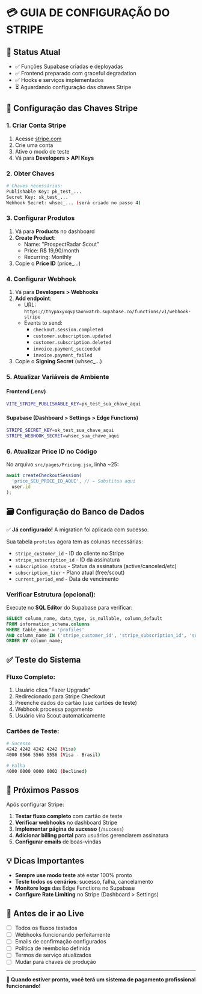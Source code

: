 # 💳 **GUIA DE CONFIGURAÇÃO DO STRIPE**

## 🎯 **Status Atual**
- ✅ Funções Supabase criadas e deployadas
- ✅ Frontend preparado com graceful degradation
- ✅ Hooks e serviços implementados
- ⏳ Aguardando configuração das chaves Stripe

## 🔑 **Configuração das Chaves Stripe**

### **1. Criar Conta Stripe**
1. Acesse [stripe.com](https://stripe.com)
2. Crie uma conta
3. Ative o modo de teste
4. Vá para **Developers > API Keys**

### **2. Obter Chaves**
```bash
# Chaves necessárias:
Publishable Key: pk_test_...
Secret Key: sk_test_...
Webhook Secret: whsec_... (será criado no passo 4)
```

### **3. Configurar Produtos**
1. Vá para **Products** no dashboard
2. **Create Product**:
   - Name: "ProspectRadar Scout"
   - Price: R$ 19,90/month
   - Recurring: Monthly
3. Copie o **Price ID** (price_...)

### **4. Configurar Webhook**
1. Vá para **Developers > Webhooks**
2. **Add endpoint**:
   - URL: `https://thypaxyxqvpsaonwatrb.supabase.co/functions/v1/webhook-stripe`
   - Events to send:
     - `checkout.session.completed`
     - `customer.subscription.updated`
     - `customer.subscription.deleted`
     - `invoice.payment_succeeded`
     - `invoice.payment_failed`
3. Copie o **Signing Secret** (whsec_...)

### **5. Atualizar Variáveis de Ambiente**

#### **Frontend (.env)**
```bash
VITE_STRIPE_PUBLISHABLE_KEY=pk_test_sua_chave_aqui
```

#### **Supabase (Dashboard > Settings > Edge Functions)**
```bash
STRIPE_SECRET_KEY=sk_test_sua_chave_aqui
STRIPE_WEBHOOK_SECRET=whsec_sua_chave_aqui
```

### **6. Atualizar Price ID no Código**
No arquivo `src/pages/Pricing.jsx`, linha ~25:
```jsx
await createCheckoutSession(
  'price_SEU_PRICE_ID_AQUI', // ← Substitua aqui
  user.id
);
```

## 🗃️ **Configuração do Banco de Dados**

✅ **Já configurado!** A migration foi aplicada com sucesso.

Sua tabela `profiles` agora tem as colunas necessárias:
- `stripe_customer_id` - ID do cliente no Stripe
- `stripe_subscription_id` - ID da assinatura
- `subscription_status` - Status da assinatura (active/canceled/etc)
- `subscription_tier` - Plano atual (free/scout)
- `current_period_end` - Data de vencimento

### **Verificar Estrutura (opcional):**
Execute no **SQL Editor** do Supabase para verificar:
```sql
SELECT column_name, data_type, is_nullable, column_default 
FROM information_schema.columns 
WHERE table_name = 'profiles' 
AND column_name IN ('stripe_customer_id', 'stripe_subscription_id', 'subscription_status', 'subscription_tier')
ORDER BY column_name;
```

## ✅ **Teste do Sistema**

### **Fluxo Completo:**
1. Usuário clica "Fazer Upgrade"
2. Redirecionado para Stripe Checkout
3. Preenche dados do cartão (use cartões de teste)
4. Webhook processa pagamento
5. Usuário vira Scout automaticamente

### **Cartões de Teste:**
```bash
# Sucesso
4242 4242 4242 4242 (Visa)
4000 0566 5566 5556 (Visa - Brasil)

# Falha
4000 0000 0000 0002 (Declined)
```

## 🎯 **Próximos Passos**

Após configurar Stripe:
1. **Testar fluxo completo** com cartão de teste
2. **Verificar webhooks** no dashboard Stripe
3. **Implementar página de sucesso** (`/success`)
4. **Adicionar billing portal** para usuários gerenciarem assinatura
5. **Configurar emails** de boas-vindas

## 💡 **Dicas Importantes**

- **Sempre use modo teste** até estar 100% pronto
- **Teste todos os cenários**: sucesso, falha, cancelamento
- **Monitore logs** das Edge Functions no Supabase
- **Configure Rate Limiting** no Stripe (Dashboard > Settings)

## 🚨 **Antes de ir ao Live**

- [ ] Todos os fluxos testados
- [ ] Webhooks funcionando perfeitamente
- [ ] Emails de confirmação configurados
- [ ] Política de reembolso definida
- [ ] Termos de serviço atualizados
- [ ] Mudar para chaves de produção

---

**🎉 Quando estiver pronto, você terá um sistema de pagamento profissional funcionando!**
